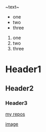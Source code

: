 ~text~

* one
* two
* three

1. one
1. two
1. three


# Header1
## Header2
### Header3

[my repos](https://github.com/MaxTitkov/)

[image](https://unsplash.com/photos/G85VuTpw6jg)
